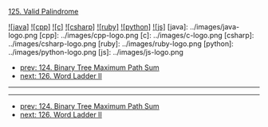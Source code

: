 [125. Valid Palindrome](https://leetcode.com/problems/valid-palindrome/)

[![java]](../java/125-valid-palindrome.md)
[![cpp]](../cpp/125-valid-palindrome.md)
[![c]](../c/125-valid-palindrome.md)
[![csharp]](../csharp/125-valid-palindrome.md)
[![ruby]](../ruby/125-valid-palindrome.md)
[![python]](../python/125-valid-palindrome.md)
[![js]](../js/125-valid-palindrome.md)
[java]: ../images/java-logo.png
[cpp]: ../images/cpp-logo.png
[c]: ../images/c-logo.png
[csharp]: ../images/csharp-logo.png
[ruby]: ../images/ruby-logo.png
[python]: ../images/python-logo.png
[js]: ../images/js-logo.png

- [prev: 124. Binary Tree Maximum Path Sum](124-binary-tree-maximum-path-sum.md)
- [next: 126. Word Ladder II](126-word-ladder-ii.md)

---



---

- [prev: 124. Binary Tree Maximum Path Sum](124-binary-tree-maximum-path-sum.md)
- [next: 126. Word Ladder II](126-word-ladder-ii.md)
